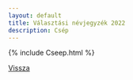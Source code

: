 ```yaml
---
layout: default
title: Választási névjegyzék 2022
description: Csép
---
```


{% include Cseep.html %}

[Vissza](./)